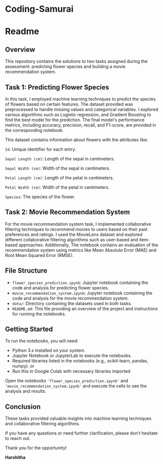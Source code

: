 # Coding-Samurai

# Readme

## Overview
This repository contains the solutions to two tasks assigned during the assessment: predicting flower species and building a movie recommendation system.

## Task 1: Predicting Flower Species
In this task, I employed machine learning techniques to predict the species of flowers based on certain features. The dataset provided was preprocessed to handle missing values and categorical variables. I explored various algorithms such as Logistic regression, and Gradient Boosting to find the best model for the prediction. The final model's performance metrics, including accuracy, precision, recall, and F1-score, are provided in the corresponding notebook.

This dataset contains information about flowers with the attributes like:

`Id`: Unique identifier for each entry.

`Sepal Length (cm)`: Length of the sepal in centimeters.

`Sepal Width (cm)`: Width of the sepal in centimeters.

`Petal Length (cm)`: Length of the petal in centimeters.

`Petal Width (cm)`: Width of the petal in centimeters.

`Species`: The species of the flower.

## Task 2: Movie Recommendation System
For the movie recommendation system task, I implemented collaborative filtering techniques to recommend movies to users based on their past preferences and ratings. I used the MovieLens dataset and explored different collaborative filtering algorithms such as user-based and item-based approaches. Additionally, The notebook contains an evaluation of the recommendation system using metrics like Mean Absolute Error (MAE) and Root Mean Squared Error (RMSE).

## File Structure
- `flower_species_prediction.ipynb`: Jupyter notebook containing the code and analysis for predicting flower species.
- `movie_recommendation_system.ipynb`: Jupyter notebook containing the code and analysis for the movie recommendation system.
- `data/`: Directory containing the datasets used in both tasks.
- `README.md`: This file providing an overview of the project and instructions for running the notebooks.

## Getting Started
To run the notebooks, you will need:
- Python 3.x installed on your system.
- Jupyter Notebook or JupyterLab to execute the notebooks.
- Required libraries listed in the notebooks (e.g., scikit-learn, pandas, numpy).
or
- Run this in Google Colab with necessary libraries imported


Open the notebooks `'flower_species_prediction.ipynb'` and `'movie_recommendation_system.ipynb'` and execute the cells to see the analysis and results.

## Conclusion
These tasks provided valuable insights into machine learning techniques and collaborative filtering algorithms.

If you have any questions or need further clarification, please don't hesitate to reach out.

Thank you for the opportunity!

**Harshitha**
